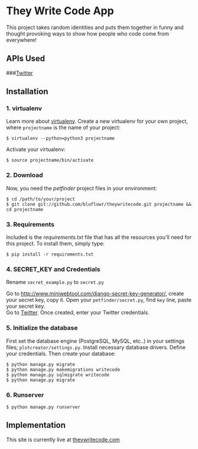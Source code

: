 
# They Write Code App

This project takes random identities and puts them together in funny and thought provoking ways to show how people who code come from everywhere! 

## APIs Used

###[Twitter](https://dev.twitter.com/)  

## Installation

### 1. virtualenv

Learn more about [virtualenv](http://www.virtualenv.org/). Create a new virtualenv for your own project, where `projectname` is the name of your project:

`$ virtualenv --python=python3 projectname`

Activate your virtualenv:

`$ source projectname/bin/activate`

### 2. Download
Now, you need the *petfinder* project files in your environment:

    $ cd /path/to/your/project
    $ git clone git://github.com/bluflowr/theywritecode.git projectname && cd projectname

### 3. Requirements
Included is the *requirements.txt* file that has all the resources you'll need for this project. To install them, simply type:

`$ pip install -r requirements.txt`  

### 4. SECRET_KEY and Credentials
Rename `secret_example.py` to `secret.py`

Go to <http://www.miniwebtool.com/django-secret-key-generator/>, create your secret key, copy it. Open your `petfinder/secret.py`, find `key` line, paste your secret key.  
Go to [Twitter](https://dev.twitter.com/). Once created, enter your Twitter credentials.

### 5. Initialize the database

First set the database engine (PostgreSQL, MySQL, etc..) in your settings files; `plotcreator/settings.py`. Install necessary database drivers. Define your credentials. Then create your database:

    $ python manage.py migrate
    $ python manage.py makemigrations writecode
    $ python manage.py sqlmigrate writecode
    $ python manage.py migrate


### 6. Runserver

    $ python manage.py runserver

## Implementation
This site is currently live at [theywritecode.com](http://theywritecode.com/)
